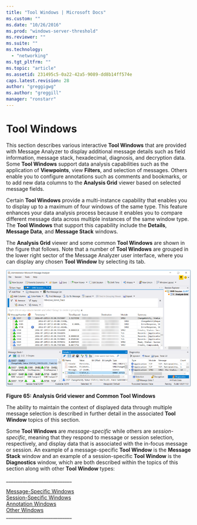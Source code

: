 ```yaml
---
title: "Tool Windows | Microsoft Docs"
ms.custom: ""
ms.date: "10/26/2016"
ms.prod: "windows-server-threshold"
ms.reviewer: ""
ms.suite: ""
ms.technology: 
  - "networking"
ms.tgt_pltfrm: ""
ms.topic: "article"
ms.assetid: 231495c5-0a22-42a5-9089-dd8b14ff574e
caps.latest.revision: 28
author: "greggigwg"
ms.author: "greggill"
manager: "ronstarr"
---
```

# Tool Windows
This section describes various interactive **Tool Windows** that are provided with Message Analyzer to display additional message details such as field information, message stack, hexadecimal, diagnosis, and decryption data. Some **Tool Windows** support data analysis capabilities such as the application of **Viewpoints**, view **Filters**, and selection of messages. Others enable you to configure annotations such as comments and bookmarks, or to add new data columns to the **Analysis Grid** viewer based on selected message fields.  
  
 Certain **Tool Windows** provide a multi-instance capability that enables you to display up to a maximum of four windows of the same type. This feature enhances your data analysis process because it enables you to compare different message data across multiple instances of the same window type. The **Tool Windows** that support this capability include the **Details**, **Message Data**, and **Message Stack** windows.  
  
 The **Analysis Grid** viewer and some common **Tool Windows** are shown in the figure that follows. Note that a number of **Tool Windows** are grouped in the lower right sector of the Message Analyzer user interface, where you can display any chosen **Tool Window** by selecting its  tab.  
  
 ![Analysis Grid viewer and Common Tool Windows](media/fig65-analysis-grid-viewer-and-common-tool-windows.png "Fig65-Analysis Grid viewer and Common Tool Windows")  
  
 **Figure 65: Analysis Grid viewer and Common Tool Windows**  
  
 The ability to maintain the context of displayed data through multiple message selection is described in further detail in the associated **Tool Window** topics of this section.  
  
 Some **Tool Windows** are *message-specific* while others are *session-specific*, meaning that they respond to message or session selection, respectively, and display data that is associated with the in-focus message or session. An example of a message-specific **Tool Window** is the **Message Stack** window and an example of a session-specific **Tool Window** is the **Diagnostics** window, which are both described within the topics of this section along with other **Tool Window** types:  
  
 ___________________________\_  
  
 [Message-Specific Windows](message-specific-windows.md)   
 [Session-Specific Windows](session-specific-windows.md)   
 [Annotation Windows](annotation-windows.md)   
 [Other Windows](other-windows.md)   
___________________________\_